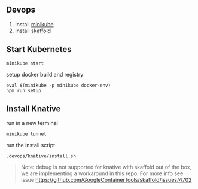 ## Devops

1. Install [minikube](https://minikube.sigs.k8s.io/docs/start/)
2. Install [skaffold](https://skaffold.dev/docs/install/)

## Start Kubernetes

```
minikube start
```
setup docker build and registry
```
eval $(minikube -p minikube docker-env)
npm run setup
```

## Install Knative

run in a new terminal
```
minikube tunnel
```

run the install script
```
.devops/knative/install.sh
```
>Note: debug is not supported for knative with skaffold out of the box, we are implementing a workaround in this repo. For more info see issue https://github.com/GoogleContainerTools/skaffold/issues/4702

